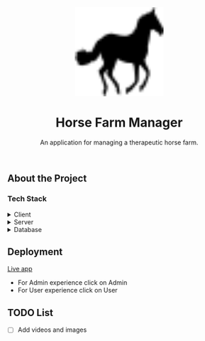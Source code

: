 <div align="center">
  <img src="./client/src/assets/icons/horse.svg" alt="logo" width="200" height="auto" />
  <h1>Horse Farm Manager</h1>
  <p>An application for managing a therapeutic horse farm.</p>
</div>

<br />

<!-- About the Project -->
## About the Project

<!-- TechStack -->
### Tech Stack

<details>
  <summary>Client</summary>
  <ul>
    <li><a href="https://www.typescriptlang.org/">Typescript</a></li>
    <li><a href="https://reactjs.org/">React.js</a></li>
    <li><a href="https://reactrouter.com/en/main">React Router</a></li>
    <li><a href="https://react-hook-form.com/">React hook form</a></li>
    <li><a href="https://github.com/jquense/yup">Yup</a></li>
  </ul>
</details>

<details>
  <summary>Server</summary>
  <ul>
    <li><a href="https://www.typescriptlang.org/">Typescript</a></li>
    <li><a href="https://expressjs.com/">Express.js</a></li>
    <li><a href="https://github.com/kelektiv/node.bcrypt.js#readme">bcrypt</a></li>
    <li><a href="https://github.com/auth0/node-jsonwebtoken#readme">jsonwebtoken</a></li>
  </ul>
</details>

<details>
<summary>Database</summary>
  <ul>
    <li><a href="https://www.postgresql.org/">PostgreSQL</a></li>
  </ul>
</details>

<!-- Deployment -->
## Deployment

[Live app](https://www.horse-farm-manager.tk)

<ul>
  <li>For Admin experience click on Admin</li>
  <li>For User experience click on User</li>
</ul>

<!-- TODO -->
## TODO List

- [ ] Add videos and images